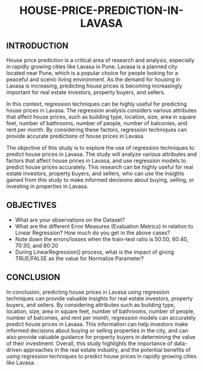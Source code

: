 <h1 align="center"> HOUSE-PRICE-PREDICTION-IN-LAVASA </h1>

<h2>INTRODUCTION </h2>

House price prediction is a critical area of research and analysis, especially in rapidly growing cities like Lavasa in Pune. Lavasa is a planned city located near Pune, which is a popular choice for people looking for a peaceful and scenic living environment. As the demand for housing in Lavasa is increasing, predicting house prices is becoming increasingly important for real estate investors, property buyers, and sellers.

In this context, regression techniques can be highly useful for predicting house prices in Lavasa. The regression analysis considers various attributes that affect house prices, such as building type, location, size, area in square feet, number of bathrooms, number of people, number of balconies, and rent per month. By considering these factors, regression techniques can provide accurate predictions of house prices in Lavasa.

The objective of this study is to explore the use of regression techniques to predict house prices in Lavasa. The study will analyze various attributes and factors that affect house prices in Lavasa, and use regression models to predict house prices accurately. This research can be highly useful for real estate investors, property buyers, and sellers, who can use the insights gained from this study to make informed decisions about buying, selling, or investing in properties in Lavasa.

<h2> OBJECTIVES </h2>

- What are your observations on the Dataset?
- What are the different Error Measures (Evaluation Metrics) in relation to Linear Regression? How much do you get in the above cases?
- Note down the errors/losses when the train-test ratio is 50:50, 60:40, 70:30, and 80:20
- During LinearRegression() process, what is the impact of giving TRUE/FALSE as the value for Normalize Parameter?

<h2> CONCLUSION </h2>
In conclusion, predicting house prices in Lavasa using regression techniques can provide valuable insights for real estate investors, property buyers, and sellers. By considering attributes such as building type, location, size, area in square feet, number of bathrooms, number of people, number of balconies, and rent per month, regression models can accurately predict house prices in Lavasa. This information can help investors make informed decisions about buying or selling properties in the city, and can also provide valuable guidance for property buyers in determining the value of their investment. Overall, this study highlights the importance of data-driven approaches in the real estate industry, and the potential benefits of using regression techniques to predict house prices in rapidly growing cities like Lavasa.
